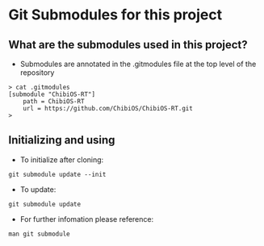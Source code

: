 
# Git Submodules for this project

## What are the submodules used in this project?

* Submodules are annotated in the .gitmodules file at the top level of the repository

```
> cat .gitmodules 
[submodule "ChibiOS-RT"]
	path = ChibiOS-RT
	url = https://github.com/ChibiOS/ChibiOS-RT.git
>

```

## Initializing and using

* To initialize after cloning:

```
git submodule update --init
```

* To update:

```
git submodule update
```

* For further infomation please reference: 

```
man git submodule
```


